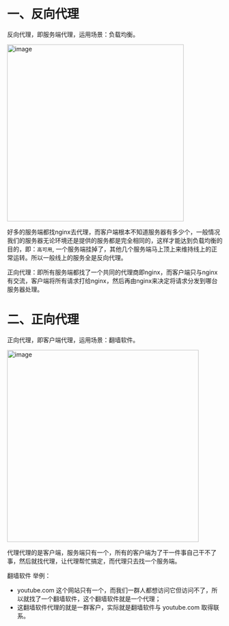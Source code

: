 
# 一、反向代理

反向代理，即服务端代理，运用场景：负载均衡。


<img width="413" alt="image" src="https://user-images.githubusercontent.com/74364990/200320069-4d791287-08d2-4ce6-bfae-573f3da651a7.png">


好多的服务端都找nginx去代理，而客户端根本不知道服务器有多少个，一般情况我们的服务器无论环境还是提供的服务都是完全相同的，这样才能达到负载均衡的目的，即：`高可用`, 一个服务端挂掉了，其他几个服务端马上顶上来维持线上的正常运转。所以一般线上的服务全是反向代理。

正向代理：即所有服务端都找了一个共同的代理商即nginx，而客户端只与nginx有交流，客户端将所有请求打给nginx，然后再由nginx来决定将请求分发到哪台服务器处理。

# 二、正向代理

正向代理，即客户端代理，运用场景：翻墙软件。

<img width="448" alt="image" src="https://user-images.githubusercontent.com/74364990/200322097-6da29728-f49b-442f-9a65-0fcde0bc34db.png">


代理代理的是客户端，服务端只有一个，所有的客户端为了干一件事自己干不了事，然后就找代理，让代理帮忙搞定，而代理只去找一个服务端。

翻墙软件 举例：
- youtube.com 这个网站只有一个，而我们一群人都想访问它但访问不了，所以就找了一个翻墙软件，这个翻墙软件就是一个代理；
- 这翻墙软件代理的就是一群客户，实际就是翻墙软件与 youtube.com 取得联系。
